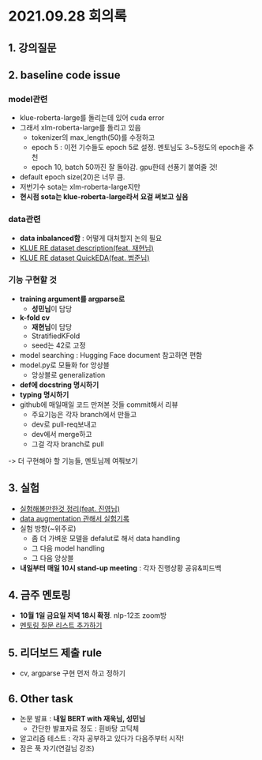 # 2021.09.28 회의록
## 1. 강의질문

## 2. baseline code issue
### model관련
- klue-roberta-large를 돌리는데 있어 cuda error
- 그래서 xlm-roberta-large를 돌리고 있음
  - tokenizer의 max_length(50)를 수정하고
  - epoch 5 : 이전 기수들도 epoch 5로 설정. 멘토님도 3~5정도의 epoch을 추천
  - epoch 10, batch 50까진 잘 돌아감. gpu한테 선풍기 붙여줄 것!
- default epoch size(20)은 너무 큼.
- 저번기수 sota는 xlm-roberta-large지만
- **현시점 sota는 klue-roberta-large라서 요걸 써보고 싶음**

### data관련
- **data inbalanced함** : 어떻게 대처할지 논의 필요
- [KLUE RE dataset description(feat. 재현님)](https://jet-rook-fae.notion.site/KLUE-RE-dataset-description-2e0027ec011441c680bf88b66dba372b)
- [KLUE RE dataset QuickEDA(feat. 범준님)](https://www.notion.so/NLP-KLUE-Experiment-Log-b0ee85a289404de9852c579ef7d9b5e5#d332e3e27ec64571889a53d55619c066)

### 기능 구현할 것
- **training argument를 argparse로**
  - **성민님**이 담당
- **k-fold cv**
  - **재현님**이 담당
  - StratifiedKFold
  - seed는 42로 고정
- model searching : Hugging Face document 참고하면 편함
- model.py로 모듈화 for 앙상블
  - 앙상블로 generalization
- **def에 docstring 명시하기**
- **typing 명시하기**
- github에 매일매일 코드 만져본 것들 commit해서 리뷰
  - 주요기능은 각자 branch에서 만들고
  - dev로 pull-req보내고
  - dev에서 merge하고
  - 그걸 각자 branch로 pull

-> 더 구현해야 할 기능들, 멘토님께 여쭤보기

## 3. 실험
- [실험해볼만한것 정리(feat. 진영님)](https://jet-rook-fae.notion.site/KLUE-Relation-Extraction-Task-c01a8bfab73c48e8b127630f140c8436)
- [data augmentation 관해서 실험기록](https://jet-rook-fae.notion.site/Text-Data-Augmentation-48c4416fd609455780aa509973518d87)
- 실험 방향(~위주로)
  - 좀 더 가벼운 모델을 defalut로 해서 data handling
  - 그 다음 model handling
  - 그 다음 앙상블
- **내일부터 매일 10시 stand-up meeting** : 각자 진행상황 공유&피드백


## 4. 금주 멘토링
- **10월 1일 금요일 저녁 18시 확정**. nlp-12조 zoom방
- [멘토링 질문 리스트 추가하기](https://jet-rook-fae.notion.site/QA-List-b618c2881ad247f6bbc0e4e373d85c7b)

## 5. 리더보드 제출 rule
- cv, argparse 구현 먼저 하고 정하기

## 6. Other task
- 논문 발표 : **내일 BERT with 재욱님, 성민님**
  - 간단한 발표자료 정도 : 흰바탕 고딕체
- 알고리즘 테스트 : 각자 공부하고 있다가 다음주부터 시작!
- 잠은 푹 자기(연걸님 강조)
